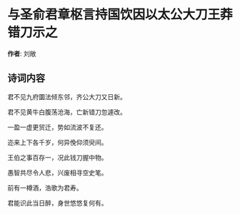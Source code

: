 # 与圣俞君章枢言持国饮因以太公大刀王莽错刀示之

**作者**: 刘敞

## 诗词内容

君不见九府圜法倾东邻，齐公大刀又日新。

君不见黄牛白腹荡沧海，亡新错刀忽遽改。

一盈一虚更贸迁，势如流波不复还。

迩来上下各千岁，何异俛仰须臾间。

王伯之事百存一，况此钱刀握中物。

愚智共尽令人悲，兴废相寻空史笔。

前有一樽酒，浩歌为君寿。

君能识此当日醉，身世悠悠复何有。

